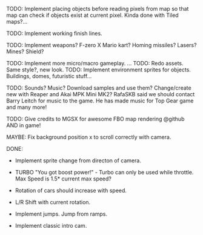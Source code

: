 TODO: Implement placing objects before reading pixels from map so that map can check if objects exist at current pixel.
Kinda done with Tiled maps?...

TODO: Implement working finish lines.

TODO: Implement weapons?
F-zero X Mario kart?
Homing missiles? Lasers? Mines? Shield?

TODO: Implement more micro/macro gameplay.
 ...
TODO: Redo assets. Same style?, new look.
TODO: Implement environment sprites for objects.
Buildings, domes, futuristic stuff...

TODO: Sounds? Music?
Download samples and use them? Change/create new with Reaper and Akai MPK Mini MK2?
RafaSKB said we should contact Barry Leitch for music to the game. He has made music for Top Gear game and many more!

TODO: Give credits to MGSX for awesome FBO map rendering @github AND in game!

MAYBE: Fix background position x to scroll correctly with camera.

DONE:
* Implement sprite change from directon of camera.

* TURBO "You got boost power!" - Turbo can only be used while throttle. Max Speed is 1.5* current max speed?

* Rotation of cars should increase with speed.

* L/R Shift with current rotation.

* Implement jumps. Jump from ramps.

* Implement classic intro cam.